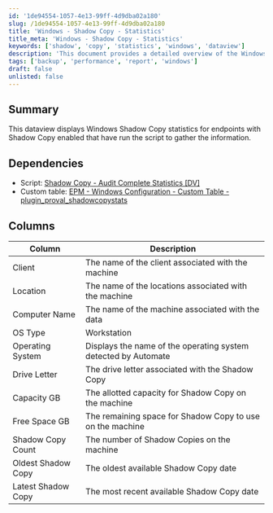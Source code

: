 ```yaml
---
id: '1de94554-1057-4e13-99ff-4d9dba02a180'
slug: /1de94554-1057-4e13-99ff-4d9dba02a180
title: 'Windows - Shadow Copy - Statistics'
title_meta: 'Windows - Shadow Copy - Statistics'
keywords: ['shadow', 'copy', 'statistics', 'windows', 'dataview']
description: 'This document provides a detailed overview of the Windows Shadow Copy statistics dataview for endpoints with Shadow Copy enabled. It includes information on dependencies, columns, and descriptions of each data point collected from the machines.'
tags: ['backup', 'performance', 'report', 'windows']
draft: false
unlisted: false
---
```


## Summary

This dataview displays Windows Shadow Copy statistics for endpoints with Shadow Copy enabled that have run the script to gather the information.

## Dependencies

- Script: [Shadow Copy - Audit Complete Statistics [DV]](/docs/9d69d33c-688e-4c02-adfe-cef7c8ecd766)  
- Custom table: [EPM - Windows Configuration - Custom Table - plugin_proval_shadowcopystats](/docs/59bbf54a-55af-42fa-9e77-cd0b105122de)  

## Columns

| Column             | Description                                                        |
|--------------------|--------------------------------------------------------------------|
| Client             | The name of the client associated with the machine                 |
| Location           | The name of the locations associated with the machine              |
| Computer Name      | The name of the machine associated with the data                   |
| OS Type            | Workstation | Server - Indicates the Operating System type           |
| Operating System    | Displays the name of the operating system detected by Automate     |
| Drive Letter       | The drive letter associated with the Shadow Copy                   |
| Capacity GB        | The allotted capacity for Shadow Copy on the machine                |
| Free Space GB      | The remaining space for Shadow Copy to use on the machine          |
| Shadow Copy Count   | The number of Shadow Copies on the machine                          |
| Oldest Shadow Copy  | The oldest available Shadow Copy date                               |
| Latest Shadow Copy  | The most recent available Shadow Copy date                          |